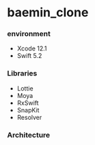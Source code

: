 # baemin_clone

### environment
- Xcode 12.1
- Swift 5.2

### Libraries
- Lottie
- Moya
- RxSwift
- SnapKit
- Resolver

### Architecture
